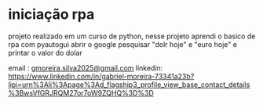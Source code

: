 # iniciação rpa
projeto realizado em um curso de python, nesse projeto aprendi o basico de rpa com pyautogui
abrir o google pesquisar "dolr hoje" e "euro hoje" e printar o valor do dolar

email : gmoreira.silva2025@gmail.com
linkedin: https://www.linkedin.com/in/gabriel-moreira-73341a23b?lipi=urn%3Ali%3Apage%3Ad_flagship3_profile_view_base_contact_details%3BwsVfGRJRQM27or7oW9ZQHQ%3D%3D
